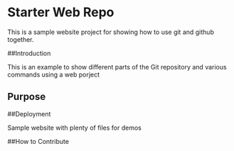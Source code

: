 # Starter Web Repo

This is a sample website project for showing how to use git and github together.

##Introduction

This is an example to show different parts of the Git repository and various commands using a web porject

## Purpose

##Deployment

Sample website with plenty of files for demos

##How to Contribute